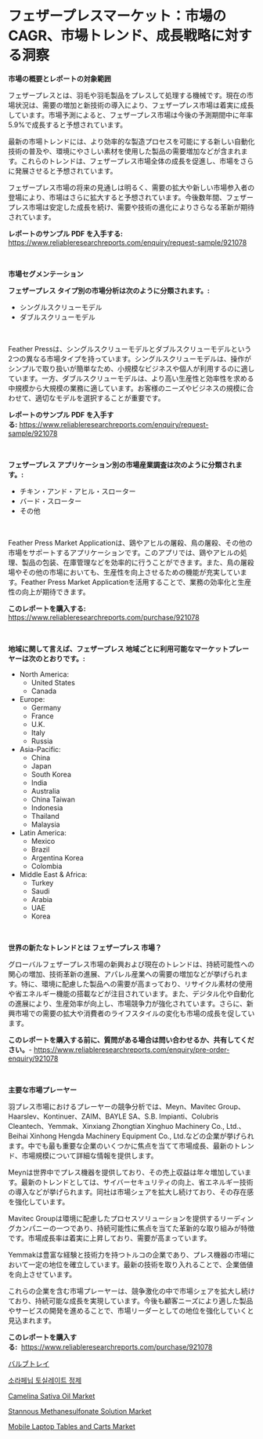 <p><h1>フェザープレスマーケット：市場のCAGR、市場トレンド、成長戦略に対する洞察</h1></p><p><strong>市場の概要とレポートの対象範囲</strong></p>
<p><p>フェザープレスとは、羽毛や羽毛製品をプレスして処理する機械です。現在の市場状況は、需要の増加と新技術の導入により、フェザープレス市場は着実に成長しています。市場予測によると、フェザープレス市場は今後の予測期間中に年率5.9%で成長すると予想されています。</p><p>最新の市場トレンドには、より効率的な製造プロセスを可能にする新しい自動化技術の普及や、環境にやさしい素材を使用した製品の需要増加などが含まれます。これらのトレンドは、フェザープレス市場全体の成長を促進し、市場をさらに発展させると予想されています。</p><p>フェザープレス市場の将来の見通しは明るく、需要の拡大や新しい市場参入者の登場により、市場はさらに拡大すると予想されています。今後数年間、フェザープレス市場は安定した成長を続け、需要や技術の進化によりさらなる革新が期待されています。</p></p>
<p><strong>レポートのサンプル PDF を入手する:</strong> <a href="https://www.reliableresearchreports.com/enquiry/request-sample/921078">https://www.reliableresearchreports.com/enquiry/request-sample/921078</a></p>
<p>&nbsp;</p>
<p><strong>市場セグメンテーション</strong></p>
<p><strong>フェザープレス タイプ別の市場分析は次のように分類されます。:</strong></p>
<p><ul><li>シングルスクリューモデル</li><li>ダブルスクリューモデル</li></ul></p>
<p>&nbsp;</p>
<p><p>Feather Pressは、シングルスクリューモデルとダブルスクリューモデルという2つの異なる市場タイプを持っています。シングルスクリューモデルは、操作がシンプルで取り扱いが簡単なため、小規模なビジネスや個人が利用するのに適しています。一方、ダブルスクリューモデルは、より高い生産性と効率性を求める中規模から大規模の業務に適しています。お客様のニーズやビジネスの規模に合わせて、適切なモデルを選択することが重要です。</p></p>
<p><strong>レポートのサンプル PDF を入手する:</strong>&nbsp;<a href="https://www.reliableresearchreports.com/enquiry/request-sample/921078">https://www.reliableresearchreports.com/enquiry/request-sample/921078</a></p>
<p>&nbsp;</p>
<p><strong> フェザープレス アプリケーション別の市場産業調査は次のように分類されます。:</strong></p>
<p><ul><li>チキン・アンド・アヒル・スローター</li><li>バード・スローター</li><li>その他</li></ul></p>
<p>&nbsp;</p>
<p><p>Feather Press Market Applicationは、鶏やアヒルの屠殺、鳥の屠殺、その他の市場をサポートするアプリケーションです。このアプリでは、鶏やアヒルの処理、製品の包装、在庫管理などを効率的に行うことができます。また、鳥の屠殺場やその他の市場においても、生産性を向上させるための機能が充実しています。Feather Press Market Applicationを活用することで、業務の効率化と生産性の向上が期待できます。</p></p>
<p><strong>このレポートを購入する:</strong>&nbsp; <a href="https://www.reliableresearchreports.com/purchase/921078">https://www.reliableresearchreports.com/purchase/921078</a></p>
<p>&nbsp;</p>
<p><strong>地域に関して言えば、フェザープレス 地域ごとに利用可能なマーケットプレーヤーは次のとおりです。:</strong></p>
<p><ul>
    <li>
        North America:
        <ul>
            <li>United States</li>
            <li>Canada</li>
        </ul>
    </li>
    <li>
        Europe:
        <ul>
            <li>Germany</li>
            <li>France</li>
            <li>U.K.</li>
            <li>Italy</li>
            <li>Russia</li>
        </ul>
    </li>
    <li>
        Asia-Pacific:
        <ul>
            <li>China</li>
            <li>Japan</li>
            <li>South Korea</li>
            <li>India</li>
            <li>Australia</li>
            <li>China Taiwan</li>
            <li>Indonesia</li>
            <li>Thailand</li>
            <li>Malaysia</li>
        </ul>
    </li>
    <li>
        Latin America:
        <ul>
            <li>Mexico</li>
            <li>Brazil</li>
            <li>Argentina Korea</li>
            <li>Colombia</li>
        </ul>
    </li>
    <li>
        Middle East & Africa:
        <ul>
            <li>Turkey</li>
            <li>Saudi</li>
            <li>Arabia</li>
            <li>UAE</li>
            <li>Korea</li>
        </ul>
    </li>
    </ul></p>
<p>&nbsp;</p>
<p><strong>世界の新たなトレンドとは フェザープレス 市場？</strong></p>
<p><p>グローバルフェザープレス市場の新興および現在のトレンドは、持続可能性への関心の増加、技術革新の進展、アパレル産業への需要の増加などが挙げられます。特に、環境に配慮した製品への需要が高まっており、リサイクル素材の使用や省エネルギー機能の搭載などが注目されています。また、デジタル化や自動化の進展により、生産効率が向上し、市場競争力が強化されています。さらに、新興市場での需要の拡大や消費者のライフスタイルの変化も市場の成長を促しています。</p></p>
<p><strong>このレポートを購入する前に、質問がある場合は問い合わせるか、共有してください。</strong>- <a href="https://www.reliableresearchreports.com/enquiry/pre-order-enquiry/921078">https://www.reliableresearchreports.com/enquiry/pre-order-enquiry/921078</a></p>
<p>&nbsp;</p>
<p><strong>主要な市場プレーヤー</strong></p>
<p><p>羽プレス市場におけるプレーヤーの競争分析では、Meyn、Mavitec Group、Haarslev、Kontinuer、ZAIM、BAYLE SA、S.B. Impianti、Colubris Cleantech、Yemmak、Xinxiang Zhongtian Xinghuo Machinery Co., Ltd.、Beihai Xinhong Hengda Machinery Equipment Co., Ltd.などの企業が挙げられます。中でも最も重要な企業のいくつかに焦点を当てて市場成長、最新のトレンド、市場規模について詳細な情報を提供します。</p><p>Meynは世界中でプレス機器を提供しており、その売上収益は年々増加しています。最新のトレンドとしては、サイバーセキュリティの向上、省エネルギー技術の導入などが挙げられます。同社は市場シェアを拡大し続けており、その存在感を強化しています。</p><p>Mavitec Groupは環境に配慮したプロセスソリューションを提供するリーディングカンパニーの一つであり、持続可能性に焦点を当てた革新的な取り組みが特徴です。市場成長率は着実に上昇しており、需要が高まっています。</p><p>Yemmakは豊富な経験と技術力を持つトルコの企業であり、プレス機器の市場において一定の地位を確立しています。最新の技術を取り入れることで、企業価値を向上させています。</p><p>これらの企業を含む市場プレーヤーは、競争激化の中で市場シェアを拡大し続けており、持続可能な成長を実現しています。今後も顧客ニーズにより適した製品やサービスの開発を進めることで、市場リーダーとしての地位を強化していくと見込まれます。</p></p>
<p><strong>このレポートを購入する:</strong>&nbsp;&nbsp;<a href="https://www.reliableresearchreports.com/purchase/921078">https://www.reliableresearchreports.com/purchase/921078</a></p>
<p><p><a href="https://github.com/mohamedbakry57/Market-Research-Report-List-2/blob/main/7289788181995.md">バルブトレイ</a></p><p><a href="https://github.com/laholand/Market-Research-Report-List-2/blob/main/1684821181991.md">소라페닙 토실레이트 정제</a></p><p><a href="https://github.com/CliffMedina6/Market-Research-Report-List-3/blob/main/camelina-sativa-oil-market.md">Camelina Sativa Oil Market</a></p><p><a href="https://issuu.com/reportprime-2/docs/stannous-methanesulfonate-solution-market-size-203">Stannous Methanesulfonate Solution Market</a></p><p><a href="https://issuu.com/reportprime-2/docs/mobile-laptop-tables-and-carts-market-size-2030.pp">Mobile Laptop Tables and Carts Market</a></p></p>